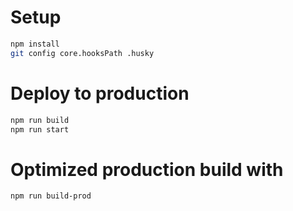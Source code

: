 # Setup

```bash
npm install
git config core.hooksPath .husky
```

# Deploy to production

```bash
npm run build
npm run start
```

# Optimized production build with
```bash
npm run build-prod
```

